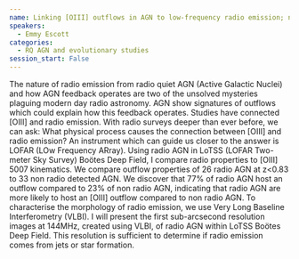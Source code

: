 ```yaml
---
name: Linking [OIII] outflows in AGN to low-frequency radio emission; new observations with LOFAR VLBI
speakers:
  - Emmy Escott
categories:
  - RQ AGN and evolutionary studies
session_start: False
---
```


The nature of radio emission from radio quiet AGN (Active Galactic Nuclei) and how AGN feedback operates are two of the unsolved mysteries plaguing modern day radio astronomy. AGN show signatures of outflows which could explain how this feedback operates. Studies have connected [OIII] and radio emission. With radio surveys deeper than ever before, we can ask: What physical process causes the connection between [OIII] and radio emission?
An instrument which can guide us closer to the answer is LOFAR (LOw Frequency ARray). Using radio AGN in LoTSS (LOFAR Two-meter Sky Survey) Boötes Deep Field, I compare radio properties to [OIII] 5007 kinematics. We compare outflow properties of 26 radio AGN at z<0.83 to 33 non radio detected AGN. We discover that 77% of radio AGN host an outflow compared to 23% of non radio AGN, indicating that radio AGN are more likely to host an [OIII] outflow compared to non radio AGN.
To characterise the morphology of radio emission, we use Very Long Baseline Interferometry (VLBI). I will present the first sub-arcsecond resolution images at 144MHz, created using VLBI, of radio AGN within LoTSS Boötes Deep Field. This resolution is sufficient to determine if radio emission comes from jets or star formation.